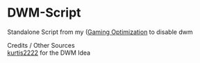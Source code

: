 # DWM-Script
Standalone Script from my ([Gaming Optimization](https://github.com/crustySenpai/Windows-Gaming-Optimization-Script) to disable dwm

Credits / Other Sources<br/>
[kurtis2222](https://github.com/kurtis2222/win10_dwm_tool) for the DWM Idea<br/>
